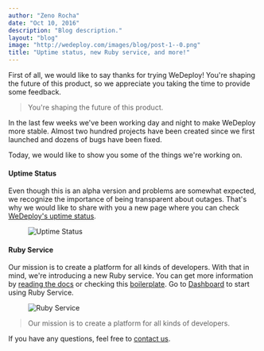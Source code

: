 ```yaml
---
author: "Zeno Rocha"
date: "Oct 10, 2016"
description: "Blog description."
layout: "blog"
image: "http://wedeploy.com/images/blog/post-1--0.png"
title: "Uptime status, new Ruby service, and more!"
---
```


<article>

First of all, we would like to say thanks for trying WeDeploy! You're shaping the future of this product, so we appreciate you taking the time to provide some feedback.

> You're shaping the future of this product.

In the last few weeks we've been working day and night to make WeDeploy more stable. Almost two hundred projects have been created since we first launched and dozens of bugs have been fixed.

Today, we would like to show you some of the things we're working on.

#### Uptime Status

Even though this is an alpha version and problems are somewhat expected, we recognize the importance of being transparent about outages. That's why we would like to share with you a new page where you can check [WeDeploy's uptime status](http://status.wedeploy.com/).

<figure>
	<img src="../images/blog/post-1--0.png" alt="Uptime Status">
</figure>

#### Ruby Service

Our mission is to create a platform for all kinds of developers. With that in mind, we're introducing a new Ruby service. You can get more information by [reading the docs](http://wedeploy.com/docs/other/ruby.html) or checking this [boilerplate](https://github.com/wedeploy/boilerplate-ruby). Go to [Dashboard](http://dashboard.wedeploy.com) to start using Ruby Service.

<figure>
	<img class="original-size" src="../images/blog/post-1--1.png" srcset="../images/blog/post-1--1.png 1x, ../images/blog/post-1--1-2x.png 2x" alt="Ruby Service">
</figure>

> Our mission is to create a platform for all kinds of developers.

If you have any questions, feel free to [contact us](http://chat.wedeploy.com/).

</article>
